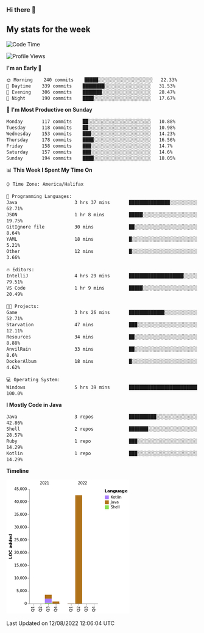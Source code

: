 ### Hi there 👋

## My stats for the week
<!--START_SECTION:waka-->
![Code Time](http://img.shields.io/badge/Code%20Time-370%20hrs%205%20mins-blue)

![Profile Views](http://img.shields.io/badge/Profile%20Views-0-blue)

**I'm an Early 🐤** 

```text
🌞 Morning    240 commits    █████░░░░░░░░░░░░░░░░░░░░   22.33% 
🌆 Daytime    339 commits    ████████░░░░░░░░░░░░░░░░░   31.53% 
🌃 Evening    306 commits    ███████░░░░░░░░░░░░░░░░░░   28.47% 
🌙 Night      190 commits    ████░░░░░░░░░░░░░░░░░░░░░   17.67%

```
📅 **I'm Most Productive on Sunday** 

```text
Monday       117 commits    ██░░░░░░░░░░░░░░░░░░░░░░░   10.88% 
Tuesday      118 commits    ██░░░░░░░░░░░░░░░░░░░░░░░   10.98% 
Wednesday    153 commits    ███░░░░░░░░░░░░░░░░░░░░░░   14.23% 
Thursday     178 commits    ████░░░░░░░░░░░░░░░░░░░░░   16.56% 
Friday       158 commits    ███░░░░░░░░░░░░░░░░░░░░░░   14.7% 
Saturday     157 commits    ███░░░░░░░░░░░░░░░░░░░░░░   14.6% 
Sunday       194 commits    ████░░░░░░░░░░░░░░░░░░░░░   18.05%

```


📊 **This Week I Spent My Time On** 

```text
⌚︎ Time Zone: America/Halifax

💬 Programming Languages: 
Java                     3 hrs 37 mins       ███████████████░░░░░░░░░░   62.71% 
JSON                     1 hr 8 mins         █████░░░░░░░░░░░░░░░░░░░░   19.75% 
GitIgnore file           30 mins             ██░░░░░░░░░░░░░░░░░░░░░░░   8.64% 
YAML                     18 mins             █░░░░░░░░░░░░░░░░░░░░░░░░   5.21% 
Other                    12 mins             █░░░░░░░░░░░░░░░░░░░░░░░░   3.66%

🔥 Editors: 
IntelliJ                 4 hrs 29 mins       ████████████████████░░░░░   79.51% 
VS Code                  1 hr 9 mins         █████░░░░░░░░░░░░░░░░░░░░   20.49%

🐱‍💻 Projects: 
Game                     3 hrs 26 mins       █████████████░░░░░░░░░░░░   52.71% 
Starvation               47 mins             ███░░░░░░░░░░░░░░░░░░░░░░   12.11% 
Resources                34 mins             ██░░░░░░░░░░░░░░░░░░░░░░░   8.88% 
AnvilRain                33 mins             ██░░░░░░░░░░░░░░░░░░░░░░░   8.6% 
DockerAlbum              18 mins             █░░░░░░░░░░░░░░░░░░░░░░░░   4.62%

💻 Operating System: 
Windows                  5 hrs 39 mins       █████████████████████████   100.0%

```

**I Mostly Code in Java** 

```text
Java                     3 repos             ██████████░░░░░░░░░░░░░░░   42.86% 
Shell                    2 repos             ███████░░░░░░░░░░░░░░░░░░   28.57% 
Ruby                     1 repo              ███░░░░░░░░░░░░░░░░░░░░░░   14.29% 
Kotlin                   1 repo              ███░░░░░░░░░░░░░░░░░░░░░░   14.29%

```


**Timeline**

![Chart not found](https://raw.githubusercontent.com/lyndseyy/lyndseyy/main/charts/bar_graph.png) 


 Last Updated on 12/08/2022 12:06:04 UTC
<!--END_SECTION:waka-->